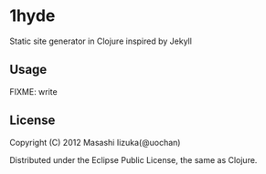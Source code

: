 # 1hyde

Static site generator in Clojure inspired by Jekyll

## Usage

FIXME: write

## License

Copyright (C) 2012 Masashi Iizuka(@uochan)

Distributed under the Eclipse Public License, the same as Clojure.
